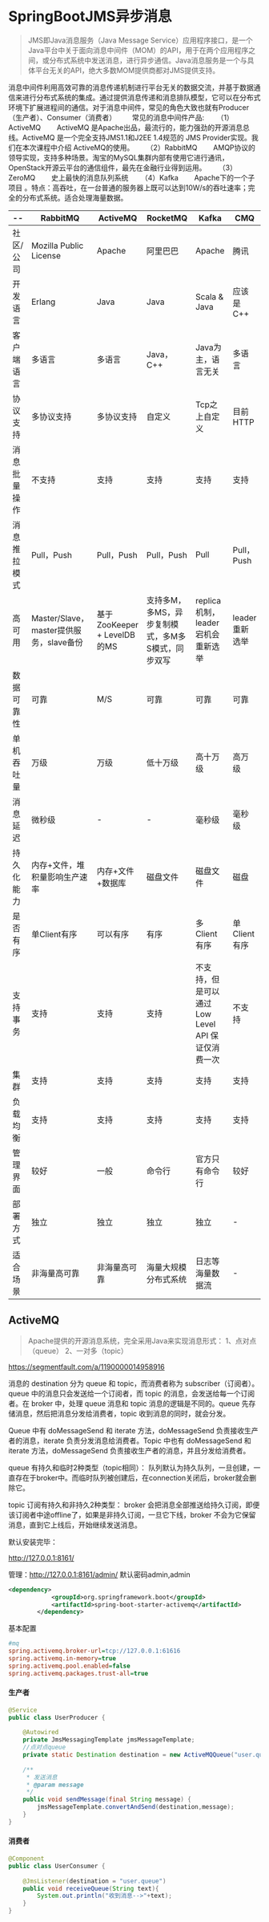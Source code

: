 # SpringBootJMS异步消息

> JMS即Java消息服务（Java Message Service）应用程序接口，是一个Java平台中关于面向消息中间件（MOM）的API，用于在两个应用程序之间，或分布式系统中发送消息，进行异步通信。Java消息服务是一个与具体平台无关的API，绝大多数MOM提供商都对JMS提供支持。

消息中间件利用高效可靠的消息传递机制进行平台无关的数据交流，并基于数据通信来进行分布式系统的集成。通过提供消息传递和消息排队模型，它可以在分布式环境下扩展进程间的通信。对于消息中间件，常见的角色大致也就有Producer（生产者）、Consumer（消费者）
　　常见的消息中间件产品:
　　（1）ActiveMQ
　　ActiveMQ 是Apache出品，最流行的，能力强劲的开源消息总线。ActiveMQ 是一个完全支持JMS1.1和J2EE 1.4规范的 JMS Provider实现。我们在本次课程中介绍 ActiveMQ的使用。
　　（2）RabbitMQ
　　AMQP协议的领导实现，支持多种场景。淘宝的MySQL集群内部有使用它进行通讯，OpenStack开源云平台的通信组件，最先在金融行业得到运用。
　　（3）ZeroMQ
　　史上最快的消息队列系统
　　（4）Kafka
　　Apache下的一个子项目 。特点：高吞吐，在一台普通的服务器上既可以达到10W/s的吞吐速率；完全的分布式系统。适合处理海量数据。

| --           | RabbitMQ                                | ActiveMQ                    | RocketMQ                                          | Kafka                                            | CMQ            |
| ------------ | --------------------------------------- | --------------------------- | ------------------------------------------------- | ------------------------------------------------ | -------------- |
| 社区/公司    | Mozilla Public License                  | Apache                      | 阿里巴巴                                          | Apache                                           | 腾讯           |
| 开发语言     | Erlang                                  | Java                        | Java                                              | Scala & Java                                     | 应该是C++      |
| 客户端语言   | 多语言                                  | 多语言                      | Java，C++                                         | Java为主，语言无关                               | 多语言         |
| 协议支持     | 多协议支持                              | 多协议支持                  | 自定义                                            | Tcp之上自定义                                    | 目前HTTP       |
| 消息批量操作 | 不支持                                  | 支持                        | 支持                                              | 支持                                             | 支持           |
| 消息推拉模式 | Pull，Push                              | Pull，Push                  | Pull，Push                                        | Pull                                             | Pull，Push     |
| 高可用       | Master/Slave，master提供服务，slave备份 | 基于ZooKeeper + LevelDB的MS | 支持多M，多MS，异步复制模式，多M多S模式，同步双写 | replica机制，leader宕机会重新选举                | leader重新选举 |
| 数据可靠性   | 可靠                                    | M/S                         | 可靠                                              | 可靠                                             | 可靠           |
| 单机吞吐量   | 万级                                    | 万级                        | 低十万级                                          | 高十万级                                         | 高万级         |
| 消息延迟     | 微秒级                                  | -                           | -                                                 | 毫秒级                                           | 毫秒级         |
| 持久化能力   | 内存+文件，堆积量影响生产速率           | 内存+文件+数据库            | 磁盘文件                                          | 磁盘文件                                         | 磁盘           |
| 是否有序     | 单Client有序                            | 可以有序                    | 有序                                              | 多Client有序                                     | 单Client有序   |
| 支持事务     | 支持                                    | 支持                        | 支持                                              | 不支持，但是可以通过Low Level API 保证仅消费一次 | 不支持         |
| 集群         | 支持                                    | 支持                        | 支持                                              | 支持                                             | 支持           |
| 负载均衡     | 支持                                    | 支持                        | 支持                                              | 支持                                             | 支持           |
| 管理界面     | 较好                                    | 一般                        | 命令行                                            | 官方只有命令行                                   | 较好           |
| 部署方式     | 独立                                    | 独立                        | 独立                                              | 独立                                             | -              |
| 适合场景     | 非海量高可靠                            | 非海量高可靠                | 海量大规模分布式系统                              | 日志等海量数据流                                 | -              |

## ActiveMQ

> Apache提供的开源消息系统，完全采用Java来实现消息形式： 
> 1、点对点（queue） 
> 2、一对多（topic） 

https://segmentfault.com/a/1190000014958916

消息的 destination 分为 queue 和 topic，而消费者称为 subscriber（订阅者）。queue 中的消息只会发送给一个订阅者，而 topic 的消息，会发送给每一个订阅者。在 broker 中，处理 queue 消息和 topic 消息的逻辑是不同的。queue 先存储消息，然后把消息分发给消费者，topic 收到消息的同时，就会分发。

Queue 中有 doMessageSend 和 iterate 方法，doMessageSend 负责接收生产者的消息，iterate 负责分发消息给消费者。Topic 中也有 doMessageSend 和 iterate 方法，doMessageSend 负责接收生产者的消息，并且分发给消费者。

queue 有持久和临时2种类型（topic相同）：
队列默认为持久队列，一旦创建，一直存在于broker中。而临时队列被创建后，在connection关闭后，broker就会删除它。

topic 订阅有持久和非持久2种类型：
broker 会把消息全部推送给持久订阅，即便该订阅者中途offline了，如果是非持久订阅，一旦它下线，broker 不会为它保留消息，直到它上线后，开始继续发送消息。

默认安装完毕：

http://127.0.0.1:8161/

管理：http://127.0.0.1:8161/admin/  默认密码admin,admin

```xml
<dependency>
            <groupId>org.springframework.boot</groupId>
            <artifactId>spring-boot-starter-activemq</artifactId>
        </dependency>
```

基本配置

```ini
#mq
spring.activemq.broker-url=tcp://127.0.0.1:61616
spring.activemq.in-memory=true
spring.activemq.pool.enabled=false
spring.activemq.packages.trust-all=true
```

#### 生产者

```java
@Service
public class UserProducer {
    
    @Autowired
    private JmsMessagingTemplate jmsMessageTemplate;
    //点对点queue
    private static Destination destination = new ActiveMQQueue("user.queue");
    
    /**
     * 发送消息
     * @param message
     */
    public void sendMessage(final String message) {
        jmsMessageTemplate.convertAndSend(destination,message);
    }
}
```

#### 消费者

```java
@Component
public class UserConsumer {
    
    @JmsListener(destination = "user.queue")
    public void receiveQueue(String text){
        System.out.println("收到消息-->"+text);
    }
}
```

